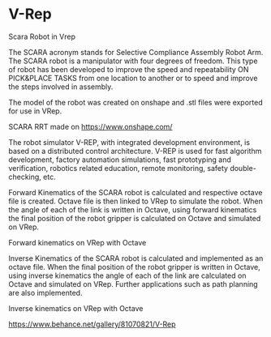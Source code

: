 # V-Rep
Scara Robot in Vrep

The SCARA acronym stands for Selective Compliance Assembly Robot Arm.
The SCARA robot is a manipulator with four degrees of freedom. 
This type of robot has been developed to improve the speed and repeatability ON PICK&PLACE TASKS from one location to another or to speed and improve the steps involved in assembly.

The model of the robot was created on onshape and .stl files were exported for use in VRep.


SCARA RRT made on https://www.onshape.com/

The robot simulator V-REP, with integrated development environment, is based on a distributed control architecture.
V-REP is used for fast algorithm development, factory automation simulations, fast prototyping and verification, robotics related education, remote monitoring, safety double-checking, etc. 

Forward Kinematics of the SCARA robot is calculated and respective octave file is created. 
Octave file is then linked to VRep to simulate the robot.
When the angle of each of the link is written in Octave, using forward kinematics the final position of the robot gripper is calculated on Octave and simulated on VRep.

Forward kinematics on VRep with Octave

Inverse Kinematics of the SCARA robot is calculated and implemented as an octave file. 
When the final position of the robot gripper is written in Octave, using inverse kinematics the angle of each of the link are calculated on Octave and simulated on VRep. 
Further applications such as path planning are also implemented. 

Inverse kinematics on VRep with Octave

https://www.behance.net/gallery/81070821/V-Rep
